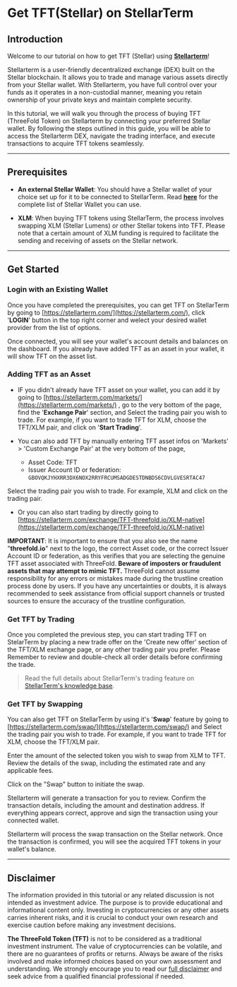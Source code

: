 <h1> Get TFT(Stellar) on StellarTerm </h1>


## Introduction

Welcome to our tutorial on how to get TFT (Stellar) using [**Stellarterm**](https://stellarterm.com/)! 

Stellarterm is a user-friendly decentralized exchange (DEX) built on the Stellar blockchain. It allows you to trade and manage various assets directly from your Stellar wallet. With Stellarterm, you have full control over your funds as it operates in a non-custodial manner, meaning you retain ownership of your private keys and maintain complete security.

In this tutorial, we will walk you through the process of buying TFT (ThreeFold Token) on Stellarterm by connecting your preferred Stellar wallet. By following the steps outlined in this guide, you will be able to access the Stellarterm DEX, navigate the trading interface, and execute transactions to acquire TFT tokens seamlessly.
***
## Prerequisites

- **An external Stellar Wallet**: You should have a Stellar wallet of your choice set up for it to be connected to StellarTerm. Read [**here**](../storing_tft/storing_tft.md) for the complete list of Stellar Wallet you can use.

- **XLM**: When buying TFT tokens using StellarTerm, the process involves swapping XLM (Stellar Lumens) or other Stellar tokens into TFT. Please note that a certain amount of XLM funding is required to facilitate the sending and receiving of assets on the Stellar network.
***
## Get Started

### Login with an Existing Wallet

Once you have completed the prerequisites, you can get TFT on StellarTerm by going to [https://stellarterm.com/](https://stellarterm.com/), click '**LOGIN**' button in the top right corner and welect your desired wallet provider from the list of options.

Once connected, you will see your wallet's account details and balances on the dashboard. If you already have added TFT as an asset in your wallet, it will show TFT on the asset list.

### Adding TFT as an Asset

- IF you didn't already have TFT asset on your wallet, you can add it by going to [https://stellarterm.com/markets/](https://stellarterm.com/markets/) , go to the very bottom of the page, find the '**Exchange Pair**' section, and Select the trading pair you wish to trade. For example, if you want to trade TFT for XLM, choose the TFT/XLM pair, and click on  '**Start Trading**'.

- You can also add TFT by manually entering TFT asset infos on 'Markets' > 'Custom Exchange Pair' at the very bottom of the page, 
  - Asset Code: TFT
  - Issuer Account ID or federation: `GBOVQKJYHXRR3DX6NOX2RRYFRCUMSADGDESTDNBDS6CDVLGVESRTAC47`

Select the trading pair you wish to trade. For example, XLM and click on the trading pair.

- Or you can also start trading by directly going to [https://stellarterm.com/exchange/TFT-threefold.io/XLM-native](https://stellarterm.com/exchange/TFT-threefold.io/XLM-native)
  
**IMPORTANT**: It is important to ensure that you also see the name "**threefold.io**" next to the logo, the correct Asset code, or the correct Issuer Account ID or federation, as this verifies that you are selecting the genuine TFT asset associated with ThreeFold. **Beware of imposters or fraudulent assets that may attempt to mimic TFT.** ThreeFold cannot assume responsibility for any errors or mistakes made during the trustline creation process done by users. If you have any uncertainties or doubts, it is always recommended to seek assistance from official support channels or trusted sources to ensure the accuracy of the trustline configuration.

 ### Get TFT by Trading

Once you completed the previous step, you can start trading TFT on StelarTerm by placing a new trade offer on the 'Create new offer' section of the TFT/XLM exchange page, or any other trading pair you prefer. Please Remember to review and double-check all order details before confirming the trade.

> Read the full details about StellarTerm's trading feature on [StellarTerm's knowledge base](https://stellarterm.freshdesk.com/support/solutions/articles/151000012428-basics-how-to-place-an-offer-on-sdex-with-stellarterm).

### Get TFT by Swapping

You can also get TFT on StellarTerm by using it's '**Swap**' feature by going to [https://stellarterm.com/swap/](https://stellarterm.com/swap/) and Select the trading pair you wish to trade. For example, if you want to trade TFT for XLM, choose the TFT/XLM pair.

Enter the amount of the selected token you wish to swap from XLM to TFT. Review the details of the swap, including the estimated rate and any applicable fees.

Click on the "Swap" button to initiate the swap.

Stellarterm will generate a transaction for you to review. Confirm the transaction details, including the amount and destination address. If everything appears correct, approve and sign the transaction using your connected wallet.

Stellarterm will process the swap transaction on the Stellar network. Once the transaction is confirmed, you will see the acquired TFT tokens in your wallet's balance.
***
## Disclaimer

The information provided in this tutorial or any related discussion is not intended as investment advice. The purpose is to provide educational and informational content only. Investing in cryptocurrencies or any other assets carries inherent risks, and it is crucial to conduct your own research and exercise caution before making any investment decisions. 

**The ThreeFold Token (TFT)** is not to be considered as a traditional investment instrument. The value of cryptocurrencies can be volatile, and there are no guarantees of profits or returns. Always be aware of the risks involved and make informed choices based on your own assessment and understanding. We strongly encourage you to read our [full disclaimer](https://library.threefold.me/info/legal/#/legal__disclaimer) and seek advice from a qualified financial professional if needed.